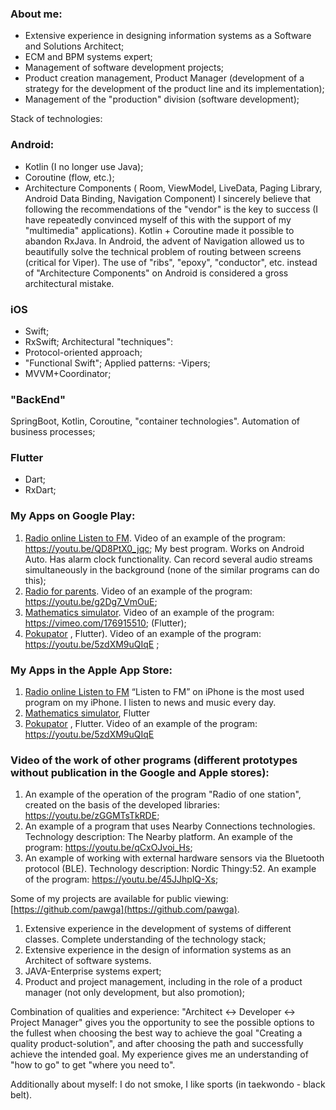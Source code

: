 ### About me:
* Extensive experience in designing information systems as a Software and Solutions Architect;
* ECM and BPM systems expert;
* Management of software development projects;
* Product creation management, Product Manager
  (development of a strategy for the development of the product line and its implementation);
* Management of the "production" division (software development);

Stack of technologies:
### Android:
- Kotlin (I no longer use Java);
- Coroutine (flow, etc.);
- Architecture Components ( Room, ViewModel, LiveData, Paging Library, Android Data Binding, Navigation Component) I sincerely believe that following the recommendations of the "vendor" is the key to success (I have repeatedly convinced myself of this with the support of my "multimedia" applications). Kotlin + Coroutine made it possible to abandon RxJava. In Android, the advent of Navigation allowed us to beautifully solve the technical problem of routing between screens (critical for Viper). The use of "ribs", "epoxy", "conductor", etc. instead of "Architecture Components" on Android is considered a gross architectural mistake.
### iOS
- Swift;
- RxSwift;
  Architectural "techniques":
- Protocol-oriented approach;
- "Functional Swift";
  Applied patterns:
-Vipers;
- MVVM+Coordinator;
### "BackEnd"
   SpringBoot, Kotlin, Coroutine, "container technologies". Automation of business processes;
### Flutter 
   - Dart;
   - RxDart;

### My Apps on Google Play:
1) [Radio online Listen to FM](https://play.google.com/store/apps/details?id=com.pawga.radio). Video of an example of the program: https://youtu.be/QD8PtX0_jqc; My best program. Works on Android Auto. Has alarm clock functionality. Can record several audio streams simultaneously in the background (none of the similar programs can do this);
2) [Radio for parents](https://play.google.com/store/apps/details?id=com.pawga.radioforchildren). Video of an example of the program: https://youtu.be/g2Dg7_VmOuE;
3) [Mathematics simulator](https://play.google.com/store/apps/details?id=com.pawga.educationmathematics). Video of an example of the program: https://vimeo.com/176915510; (Flutter);
4) [Pokupator](https://play.google.com/store/apps/details?id=com.pawga.pokupator) , Flutter). Video of an example of the program: https://youtu.be/5zdXM9uQIqE ;

### My Apps in the Apple App Store:
1) [Radio online Listen to FM](https://apps.apple.com/app/id1372435744) “Listen to FM” on iPhone is the most used program on my iPhone. I listen to news and music every day.
2) [Mathematics simulator](https://apps.apple.com/us/app/%D1%82%D1%80%D0%B5%D0%BD%D0%B0%D0%B6%D0%B5%D1%80-%D0%BF%D0%BE-%D0%BC%D0%B0%D1%82%D0%B5%D0%BC%D0%B0%D1%82%D0%B8%D0%BA%D0%B5/id1572259439), Flutter
3) [Pokupator](https://apps.apple.com/us/app/pokupator/id1593895021) , Flutter. Video of an example of the program: https://youtu.be/5zdXM9uQIqE

### Video of the work of other programs (different prototypes without publication in the Google and Apple stores):
1) An example of the operation of the program "Radio of one station", created on the basis of the developed libraries: https://youtu.be/zGGMTsTkRDE;
2) An example of a program that uses Nearby Connections technologies. Technology description: The Nearby platform. An example of the program: https://youtu.be/qCxOJvoi_Hs;
3) An example of working with external hardware sensors via the Bluetooth protocol (BLE). Technology description: Nordic Thingy:52. An example of the program: https://youtu.be/45JJhplQ-Xs;

Some of my projects are available for public viewing: [https://github.com/pawga](https://github.com/pawga).

1) Extensive experience in the development of systems of different classes. Complete understanding of the technology stack;
2) Extensive experience in the design of information systems as an Architect of software systems.
3) JAVA-Enterprise systems expert;
4) Product and project management, including in the role of a product manager (not only development, but also promotion);

Combination of qualities and experience: "Architect <-> Developer <-> Project Manager" gives you the opportunity to see the possible options to the fullest when choosing the best way to achieve the goal "Creating a quality product-solution", and after choosing the path and successfully achieve the intended goal. My experience gives me an understanding of "how to go" to get "where you need to".

Additionally about myself: I do not smoke, I like sports (in taekwondo - black belt).

